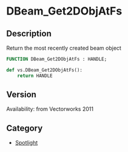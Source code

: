 # DBeam_Get2DObjAtFs

## Description
Return the most recently created beam object

```pascal
FUNCTION DBeam_Get2DObjAtFs : HANDLE;
```

```python
def vs.DBeam_Get2DObjAtFs():
    return HANDLE
```

## Version
Availability: from Vectorworks 2011

## Category
* [Spotlight](../Categories/Spotlight.md)
